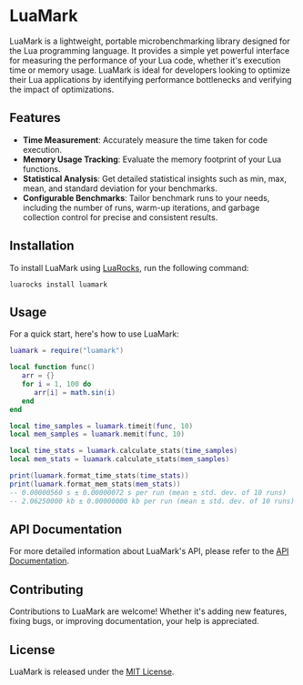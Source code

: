 # LuaMark

LuaMark is a lightweight, portable microbenchmarking library designed for the Lua programming language. It provides a simple yet powerful interface for measuring the performance of your Lua code, whether it's execution time or memory usage. LuaMark is ideal for developers looking to optimize their Lua applications by identifying performance bottlenecks and verifying the impact of optimizations.

## Features

- **Time Measurement**: Accurately measure the time taken for code execution.
- **Memory Usage Tracking**: Evaluate the memory footprint of your Lua functions.
- **Statistical Analysis**: Get detailed statistical insights such as min, max, mean, and standard deviation for your benchmarks.
- **Configurable Benchmarks**: Tailor benchmark runs to your needs, including the number of runs, warm-up iterations, and garbage collection control for precise and consistent results.

## Installation

To install LuaMark using [LuaRocks](https://luarocks.org/), run the following command:

```shell
luarocks install luamark
```

## Usage

For a quick start, here's how to use LuaMark:

```lua
luamark = require("luamark")

local function func()
   arr = {}
   for i = 1, 100 do
      arr[i] = math.sin(i)
   end
end

local time_samples = luamark.timeit(func, 10)
local mem_samples = luamark.memit(func, 10)

local time_stats = luamark.calculate_stats(time_samples)
local mem_stats = luamark.calculate_stats(mem_samples)

print(luamark.format_time_stats(time_stats))
print(luamark.format_mem_stats(mem_stats))
-- 0.00000560 s ± 0.00000072 s per run (mean ± std. dev. of 10 runs)
-- 2.06250000 kb ± 0.00000000 kb per run (mean ± std. dev. of 10 runs)

```

## API Documentation

For more detailed information about LuaMark's API, please refer to the [API Documentation](docs/api.md).

## Contributing

Contributions to LuaMark are welcome! Whether it's adding new features, fixing bugs, or improving documentation, your help is appreciated.

## License

LuaMark is released under the [MIT License](LICENSE).
